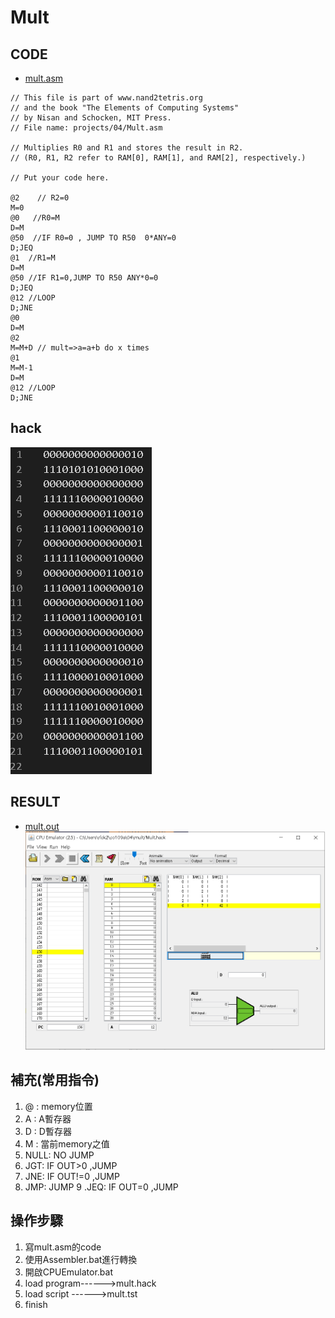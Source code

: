# Mult
## CODE
* [mult.asm](https://github.com/cycyucheng1010/co109a/blob/master/04/mult/mult.asm)
```
// This file is part of www.nand2tetris.org
// and the book "The Elements of Computing Systems"
// by Nisan and Schocken, MIT Press.
// File name: projects/04/Mult.asm

// Multiplies R0 and R1 and stores the result in R2.
// (R0, R1, R2 refer to RAM[0], RAM[1], and RAM[2], respectively.)

// Put your code here.

@2    // R2=0
M=0
@0   //R0=M 
D=M
@50  //IF R0=0 , JUMP TO R50  0*ANY=0
D;JEQ 
@1  //R1=M
D=M
@50 //IF R1=0,JUMP TO R50 ANY*0=0
D;JEQ
@12 //LOOP 
D;JNE
@0
D=M
@2
M=M+D // mult=>a=a+b do x times 
@1
M=M-1
D=M
@12 //LOOP
D;JNE
```
## hack
![hack.png](https://github.com/cycyucheng1010/co109a/blob/master/04/mult/hack.PNG)
## RESULT
* [mult.out](https://github.com/cycyucheng1010/co109a/blob/master/04/mult/Mult.out)
![mult.png](https://github.com/cycyucheng1010/co109a/blob/master/04/mult/mult.PNG)
## 補充(常用指令)
1. @ : memory位置
2. A : A暫存器
3. D : D暫存器
4. M : 當前memory之值
5. NULL: NO JUMP
6. JGT: IF OUT>0 ,JUMP
7. JNE: IF OUT!=0 ,JUMP
8. JMP: JUMP
9 .JEQ: IF OUT=0 ,JUMP
## 操作步驟
1. 寫mult.asm的code
2. 使用Assembler.bat進行轉換
3. 開啟CPUEmulator.bat
4. load program------>mult.hack
5. load script ------>mult.tst
6. finish
